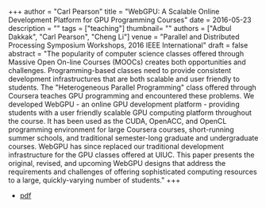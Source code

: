 +++
author = "Carl Pearson"
title = "WebGPU: A Scalable Online Development Platform for GPU Programming Courses"
date = 2016-05-23
description = ""
tags = ["teaching"]
thumbnail= ""
authors = ["Adbul Dakkak", "Carl Pearson", "Cheng Li"]
venue = "Parallel and Distributed Processing Symposium Workshops, 2016 IEEE International"
draft = false
abstract = "The popularity of computer science classes offered through Massive Open On-line Courses (MOOCs) creates both opportunities and challenges. Programming-based classes need to provide consistent development infrastructures that are both scalable and user friendly to students. The \"Heterogeneous Parallel Programming\" class offered through Coursera teaches GPU programming and encountered these problems. We developed WebGPU - an online GPU development platform - providing students with a user friendly scalable GPU computing platform throughout the course. It has been used as the CUDA, OpenACC, and OpenCL programming environment for large Coursera courses, short-running summer schools, and traditional semester-long graduate and undergraduate courses. WebGPU has since replaced our traditional development infrastructure for the GPU classes offered at UIUC. This paper presents the original, revised, and upcoming WebGPU designs that address the requirements and challenges of offering sophisticated computing resources to a large, quickly-varying number of students."
+++

* [pdf](/pdf/2016dakkak.pdf)